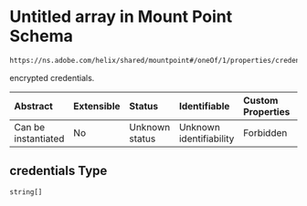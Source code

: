 # Untitled array in Mount Point Schema

```txt
https://ns.adobe.com/helix/shared/mountpoint#/oneOf/1/properties/credentials
```

encrypted credentials.

| Abstract            | Extensible | Status         | Identifiable            | Custom Properties | Additional Properties | Access Restrictions | Defined In                                                               |
| :------------------ | :--------- | :------------- | :---------------------- | :---------------- | :-------------------- | :------------------ | :----------------------------------------------------------------------- |
| Can be instantiated | No         | Unknown status | Unknown identifiability | Forbidden         | Allowed               | none                | [mountpoint.schema.json*](mountpoint.schema.json "open original schema") |

## credentials Type

`string[]`
